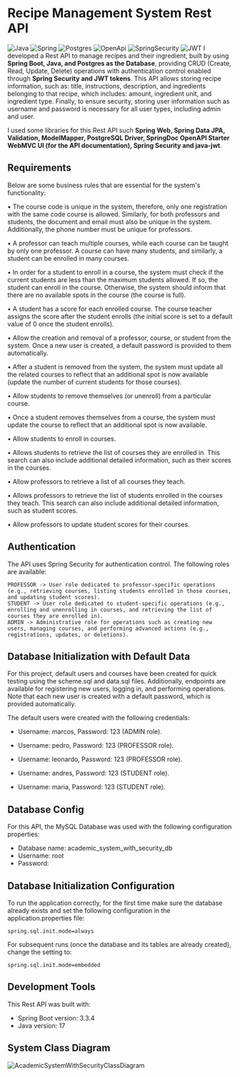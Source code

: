 # Recipe Management System Rest API
![Java](https://img.shields.io/badge/Java-ED8B00?style=for-the-badge&logo=openjdk&logoColor=white) ![Spring](https://img.shields.io/badge/Spring-6DB33F?style=for-the-badge&logo=Spring&logoColor=white)  ![Postgres](https://img.shields.io/badge/PostgreSQL-316192?style=for-the-badge&logo=postgresql&logoColor=white) ![OpenApi](https://img.shields.io/badge/Docs-OpenAPI-success?style=for-the-badge&logo=swagger)
![SpringSecurity](https://img.shields.io/badge/Spring_Security-6DB33F?style=for-the-badge&logo=Spring-Security&logoColor=white) ![JWT](https://img.shields.io/badge/JWT-323330?style=for-the-badge&logo=json-web-tokens&logoColor=pink)
I developed a Rest API to manage recipes and their ingredient, built by using **Spring Boot, Java, and Postgres as the Database**, providing CRUD (Create, Read, Update, Delete) operations with authentication control enabled through **Spring Security and JWT tokens**. This API allows storing recipe information, such as: title, instructions, description, and ingredients belonging to that recipe, which includes: amount, ingredient unit, and ingredient type. Finally, to ensure security, storing user information such as username and password is necessary for all user types, including admin and user.

I used some libraries for this Rest API such **Spring Web, Spring Data JPA, Validation, ModelMapper, PostgreSQL Driver, SpringDoc OpenAPI Starter WebMVC UI (for the API documentation), Spring Security and java-jwt**.

## Requirements

Below are some business rules that are essential for the system's functionality:

• The course code is unique in the system, therefore, only one registration with the same code course is allowed. Similarly, for both professors and students, the document and email must also be unique in the system. Additionally, the phone number must be unique for professors.

• A professor can teach multiple courses, while each course can be taught by only one professor. A course can have many students, and similarly, a student can be enrolled in many courses.

• In order for a student to enroll in a course, the system must check if the current students are less than the maximum students allowed. If so, the student can enroll in the course. Otherwise, the system should inform that there are no available spots in the course (the course is full).

• A student has a score for each enrolled course. The course teacher assigns the score after the student enrolls (the initial score is set to a default value of 0 once the student enrolls).

• Allow the creation and removal of a professor, course, or student from the system. Once a new user is created, a default password is provided to them automatically.

• After a student is removed from the system, the system must update all the related courses to reflect that an additional spot is now available (update the number of current students for those courses).

• Allow students to remove themselves (or unenroll) from a particular course.

• Once a student removes themselves from a course, the system must update the course to reflect that an additional spot is now available.

• Allow students to enroll in courses.

• Allows students to retrieve the list of courses they are enrolled in. This search can also include additional detailed information, such as their scores in the courses.

• Allow professors to retrieve a list of all courses they teach.

• Allows professors to retrieve the list of students enrolled in the courses they teach. This search can also include additional detailed information, such as student scores.

• Allow professors to update student scores for their courses.


## Authentication
The API uses Spring Security for authentication control. The following roles are available:

```
PROFESSOR -> User role dedicated to professor-specific operations (e.g., retrieving courses, listing students enrolled in those courses, and updating student scores).
STUDENT -> User role dedicated to student-specific operations (e.g., enrolling and unenrolling in courses, and retrieving the list of courses they are enrolled in).
ADMIN -> Administrative role for operations such as creating new users, managing courses, and performing advanced actions (e.g., registrations, updates, or deletions).
```

## Database Initialization with Default Data
For this project, default users and courses have been created for quick testing using the scheme.sql and data.sql files. Additionally, endpoints are available for registering new users, logging in, and performing operations. Note that each new user is created with a default password, which is provided automatically. 

The default users were created with the following credentials:

- Username: marcos, Password: 123 (ADMIN role).

- Username: pedro, Password: 123 (PROFESSOR role).

- Username: leonardo, Password: 123 (PROFESSOR role).

- Username: andres, Password: 123 (STUDENT role).

- Username: maria, Password: 123 (STUDENT role).

## Database Config
For this API, the MySQL Database was used with the following configuration properties: 

- Database name: academic_system_with_security_db
- Username: root
- Password:

## Database Initialization Configuration
To run the application correctly, for the first time make sure the database already exists and set the following configuration in the application.properties file:

```
spring.sql.init.mode=always
```

For subsequent runs (once the database and its tables are already created), change the setting to:

```
spring.sql.init.mode=embedded
```

## Development Tools
This Rest API was built with:

- Spring Boot version: 3.3.4
- Java version: 17

## System Class Diagram

![AcademicSystemWithSecurityClassDiagram](https://github.com/user-attachments/assets/5b5d737b-4741-4d10-b528-528e17772a72)
